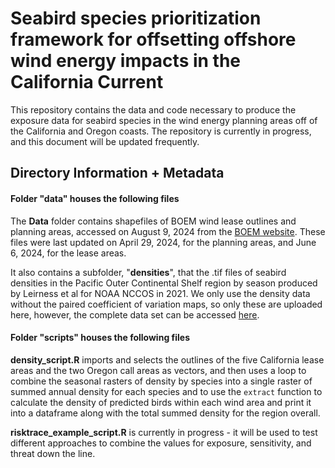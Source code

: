 # Seabird species prioritization framework for offsetting offshore wind energy impacts in the California Current 

This repository contains the data and code necessary to produce the exposure data for seabird species in the wind energy planning areas off of the California and Oregon coasts. The repository is currently in progress, and this document will be updated frequently.

## Directory Information + Metadata

#### Folder "data" houses the following files

The **Data** folder contains shapefiles of BOEM wind lease outlines and planning areas, accessed on August 9, 2024 from the [BOEM website](https://www.boem.gov/renewable-energy/mapping-and-data/renewable-energy-gis-data). These files were last updated on April 29, 2024, for the planning areas, and June 6, 2024, for the lease areas.

It also contains a subfolder, "**densities**", that the .tif files of seabird densities in the Pacific Outer Continental Shelf region by season produced by Leirness et al for NOAA NCCOS in 2021. We only use the density data without the paired coefficient of variation maps, so only these are uploaded here, however, the complete data set can be accessed [here](https://coastalscience.noaa.gov/project/marine-bird-distributions-pacific-outer-continental-shelf/).

#### Folder "scripts" houses the following files

**density_script.R** imports and selects the outlines of the five California lease areas and the two Oregon call areas as vectors, and then uses a loop to combine the seasonal rasters of density by species into a single raster of summed annual density for each species and to use the `extract` function to calculate the density of predicted birds within each wind area and print it into a dataframe along with the total summed density for the region overall.

**risktrace_example_script.R** is currently in progress - it will be used to test different approaches to combine the values for exposure, sensitivity, and threat down the line.
